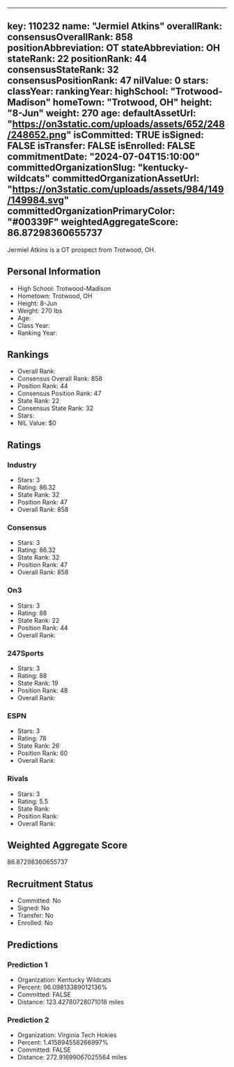 ---
  key: 110232
  name: "Jermiel Atkins"
  overallRank: 
  consensusOverallRank: 858
  positionAbbreviation: OT
  stateAbbreviation: OH
  stateRank: 22
  positionRank: 44
  consensusStateRank: 32
  consensusPositionRank: 47
  nilValue: 0
  stars: 
  classYear: 
  rankingYear: 
  highSchool: "Trotwood-Madison"
  homeTown: "Trotwood, OH"
  height: "8-Jun"
  weight: 270
  age: 
  defaultAssetUrl: "https://on3static.com/uploads/assets/652/248/248652.png"
  isCommitted: TRUE
  isSigned: FALSE
  isTransfer: FALSE
  isEnrolled: FALSE
  commitmentDate: "2024-07-04T15:10:00"
  committedOrganizationSlug: "kentucky-wildcats"
  committedOrganizationAssetUrl: "https://on3static.com/uploads/assets/984/149/149984.svg"
  committedOrganizationPrimaryColor: "#00339F"
  weightedAggregateScore: 86.87298360655737
  ---
  
  Jermiel Atkins is a OT prospect from Trotwood, OH.
  
  ## Personal Information
  - High School: Trotwood-Madison
  - Hometown: Trotwood, OH
  - Height: 8-Jun
  - Weight: 270 lbs
  - Age: 
  - Class Year: 
  - Ranking Year: 
  
  ## Rankings
  - Overall Rank: 
  - Consensus Overall Rank: 858
  - Position Rank: 44
  - Consensus Position Rank: 47
  - State Rank: 22
  - Consensus State Rank: 32
  - Stars: 
  - NIL Value: $0
  
  ## Ratings
  
  ### Industry
  - Stars: 3
  - Rating: 86.32
  - State Rank: 32
  - Position Rank: 47
  - Overall Rank: 858
  
  ### Consensus
  - Stars: 3
  - Rating: 86.32
  - State Rank: 32
  - Position Rank: 47
  - Overall Rank: 858
  
  ### On3
  - Stars: 3
  - Rating: 88
  - State Rank: 22
  - Position Rank: 44
  - Overall Rank: 
  
  ### 247Sports
  - Stars: 3
  - Rating: 88
  - State Rank: 19
  - Position Rank: 48
  - Overall Rank: 
  
  ### ESPN
  - Stars: 3
  - Rating: 78
  - State Rank: 26
  - Position Rank: 60
  - Overall Rank: 
  
  ### Rivals
  - Stars: 3
  - Rating: 5.5
  - State Rank: 
  - Position Rank: 
  - Overall Rank: 
  
  ## Weighted Aggregate Score
  86.87298360655737
  
  ## Recruitment Status
  - Committed: No
  - Signed: No
  - Transfer: No
  - Enrolled: No
  
  
  
  ## Predictions
  
  ### Prediction 1
  - Organization: Kentucky Wildcats
  - Percent: 96.09813389012136%
  - Committed: FALSE
  - Distance: 123.42780728071018 miles
  
  ### Prediction 2
  - Organization: Virginia Tech Hokies
  - Percent: 1.415894558266997%
  - Committed: FALSE
  - Distance: 272.91699067025564 miles
  